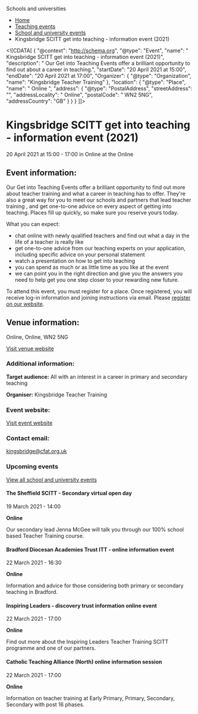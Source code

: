 Schools and universities

*   [Home](/)
*   [Teaching events](/teaching-events)
*   [School and university events](/teaching-events/training-provider-events)
*   Kingsbridge SCITT get into teaching - information event (2021)

<!\[CDATA\[ { "@context": "http://schema.org", "@type": "Event", "name": " Kingsbridge SCITT get into teaching - information event (2021)", "description": " Our Get into Teaching Events offer a brilliant opportunity to find out about a career in teaching.", "startDate": "20 April 2021 at 15:00", "endDate": "20 April 2021 at 17:00", "Organizer": { "@type": "Organization", "name": "Kingsbridge Teacher Training" }, "location": { "@type": "Place", "name": " Online ", "address": { "@type": "PostalAddress", "streetAddress": "", "addressLocality": " Online", "postalCode": " WN2 5NG", "addressCountry": "GB" } } } \]\]>

Kingsbridge SCITT get into teaching - information event (2021)
==============================================================

20 April 2021 at 15:00 - 17:00 in Online at the Online

Event information:
------------------

Our Get into Teaching Events offer a brilliant opportunity to find out more about teacher training and what a career in teaching has to offer. They're also a great way for you to meet our schools and partners that lead teacher training , and get one-to-one advice on every aspect of getting into teaching. Places fill up quickly, so make sure you reserve yours today. 

What you can expect:

*   chat online with newly qualified teachers and find out what a day in the life of a teacher is really like 
*   get one-to-one advice from our teaching experts on your application, including specific advice on your personal statement 
*   watch a presentation on how to get into teaching 
*   you can spend as much or as little time as you like at the event
*   we can point you in the right direction and give you the answers you need to help get you one step closer to your rewarding new future. 

To attend this event, you must register for a place. Once registered, you will receive log-in information and joining instructions via email. Please [register on our website](http://https://kingsbridgeteachertraining.co.uk/).

Venue information:
------------------

Online, Online, WN2 5NG

[Visit venue website](https://kingsbridgeteachertraining.co.uk/ "Online")

### Additional information:

**Target audience:** All with an interest in a career in primary and secondary teaching

**Organiser:** Kingsbridge Teacher Training

### Event website:

[Visit event website](https://kingsbridgeteachertraining.co.uk/)

### Contact email:

[kingsbridge@cfat.org.uk](mailto:kingsbridge@cfat.org.uk)

### Upcoming events

[View all school and university events](/teaching-events/training-provider-events)

[](/teaching-events/training-provider-events/210319-the-sheffield-scitt-secondary-virtual-open-day)

#### The Sheffield SCITT - Secondary virtual open day

19 March 2021 - 14:00

**Online**

Our secondary lead Jenna McGee will talk you through our 100% school based Teacher Training course.

[](/teaching-events/training-provider-events/210322-bradford-diocesan-academies-trust-itt-online-information-event)

#### Bradford Diocesan Academies Trust ITT - online information event

22 March 2021 - 16:30

**Online**

Information and advice for those considering both primary or secondary teaching in Bradford.

[](/teaching-events/training-provider-events/210322-inspiring-leaders-discovery-trust-information-online-event)

#### Inspiring Leaders - discovery trust information online event

22 March 2021 - 17:00

**Online**

Find out more about the Inspiring Leaders Teacher Training SCITT programme and one of our partners.

[](/teaching-events/training-provider-events/210322-catholic-teaching-alliance-north-online-information-session)

#### Catholic Teaching Alliance (North) online information session

22 March 2021 - 17:00

**Online**

Information on teacher training at Early Primary, Primary, Secondary, Secondary with post 16 phases.